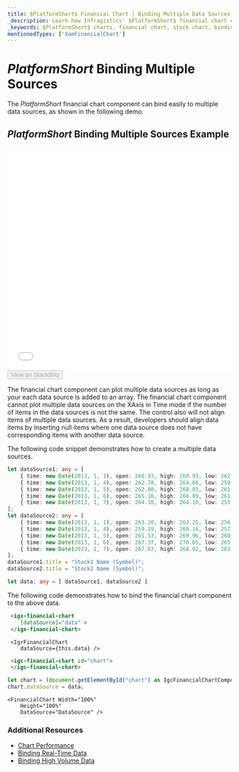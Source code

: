 ```yaml
---
title: $PlatformShort$ Financial Chart | Binding Multiple Data Sources | Infragistics
_description: Learn how Infragistics' $PlatformShort$ financial chart control can bind easily to multiple data sources. Check out $ProductName$ financial graph's tutorials!
_keywords: $PlatformShort$ charts, financial chart, stock chart, binding to data, $ProductName$, Infragistics
mentionedTypes: ['XamFinancialChart']
---
```

# $PlatformShort$ Binding Multiple Sources

The $PlatformShort$ financial chart component can bind easily to multiple data sources, as shown in the following demo.

## $PlatformShort$ Binding Multiple Sources Example
<div class="sample-container loading" style="height: 500px">
    <iframe id="financial-chart-multiple-data-iframe" src='{environment:dvDemosBaseUrl}/charts/financial-chart-multiple-data' width="100%" height="100%" seamless frameBorder="0" onload="onXPlatSampleIframeContentLoaded(this);" alt="$PlatformShort$ Binding Multiple Sources Example"></iframe>
</div>
<div>
    <button data-localize="stackblitz" disabled class="stackblitz-btn" data-iframe-id="financial-chart-multiple-data-iframe" data-demos-base-url="{environment:dvDemosBaseUrl}">View on StackBlitz
    </button>
<sample-button src="charts/financial-chart/multiple-data"></sample-button>

</div>
<div class="divider--half"></div>

The financial chart component can plot multiple data sources as long as your each data source is added to an array. The financial chart component cannot plot multiple data sources on the XAxis in Time mode if the number of items in the data sources is not the same. The control also will not align items of multiple data sources. As a result, developers should align data items by inserting null items where one data source does not have corresponding items with another data source.

The following code snippet demonstrates how to create a multiple data sources.

```ts
let dataSource1: any = [
	{ time: new Date(2013, 1, 1), open: 268.93, high: 268.93, low: 262.80, close: 265.00, volume: 6118146 },
	{ time: new Date(2013, 1, 4), open: 262.78, high: 264.68, low: 259.07, close: 259.98, volume: 3723793 },
	{ time: new Date(2013, 1, 5), open: 262.00, high: 268.03, low: 261.46, close: 266.89, volume: 4013780 },
	{ time: new Date(2013, 1, 6), open: 265.16, high: 266.89, low: 261.11, close: 262.22, volume: 2772204 },
	{ time: new Date(2013, 1, 7), open: 264.10, high: 264.10, low: 255.11, close: 260.23, volume: 3977065 },
];
let dataSource2: any = [
	{ time: new Date(2013, 1, 1), open: 263.20, high: 263.25, low: 256.60, close: 257.21, volume: 3407457 },
	{ time: new Date(2013, 1, 4), open: 259.19, high: 260.16, low: 257.00, close: 258.70, volume: 2944730 },
	{ time: new Date(2013, 1, 5), open: 261.53, high: 269.96, low: 260.30, close: 269.47, volume: 5295786 },
	{ time: new Date(2013, 1, 6), open: 267.37, high: 270.65, low: 265.40, close: 269.24, volume: 3464080 },
	{ time: new Date(2013, 1, 7), open: 267.63, high: 268.92, low: 263.11, close: 265.09, volume: 3981233 }
];
dataSource1.title = "Stock1 Name (Symbol)";
dataSource2.title = "Stock2 Name (Symbol)";

let data: any = [ dataSource1, dataSource2 ]

```

The following code demonstrates how to bind the financial chart component to the above data.

```html
 <igx-financial-chart
    [dataSource]="data" >
 </igx-financial-chart>
```

```tsx
 <IgrFinancialChart
    dataSource={this.data} />
```

```html
 <igc-financial-chart id="chart">
 </igc-financial-chart>
```

```ts
let chart = (document.getElementById("chart") as IgcFinancialChartComponent);
chart.dataSource = data;
```

```razor
<FinancialChart Width="100%"
    Height="100%"
    DataSource="DataSource" />
```

<div class="divider--half"></div>

### Additional Resources
<div class="divider--half"></div>

* [Chart Performance](financial-chart-performance.md)
* [Binding Real-Time Data](financial-chart-high-frequency.md)
* [Binding High Volume Data](financial-chart-high-volume.md)
